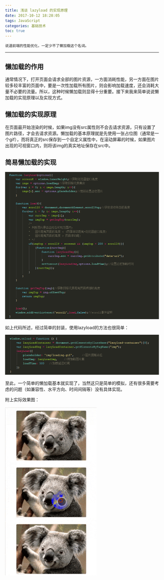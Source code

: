 ```yaml
---
title: 浅谈 lazyload 的实现原理
date: 2017-10-12 18:28:05
tags: JavaScript
categories: 基础技术
toc: true
---
```


	说道前端的性能优化，一定少不了懒加载这个名词。
---------

<!-- more -->

## 懒加载的作用

通常情况下，打开页面会请求全部的图片资源，一方面消耗性能，另一方面在图片较多较丰富的页面中，要是一次性加载所有图片，则会影响加载速度，还会消耗大量不必要的流量。所以，这种时候懒加载则显得十分重要。接下来我来简单说说懒加载的实现原理以及实现方式。

## 懒加载的实现原理

在页面最开始渲染的时候，如果img没有src属性则不会去请求资源，只有设置了图片路径，才会去请求资源。懒加载的基本原理就是先使用一张占位图（通常是一个gif），而将真正的src保存到一个自定义属性中，在滚动屏幕的时候，如果图片出现的可视窗口内，则将该img的真实地址保存在src中。

## 简易懒加载的实现

![lazyload.png](/assets/img/images/lazyload1.png) 

如上代码所述，经过简单的封装，使用lazyload的方法也很简单：

![lazyload.png](/assets/img/images/lazyload2.png) 

至此，一个简单的懒加载基本就实现了，当然这只是简单的模拟，还有很多需要考虑的问题（如兼容性、水平方向、时间间隔等）没有具体实现。

附上实际效果图：



![lazyload.gif](/assets/img/images/lazyload.gif)